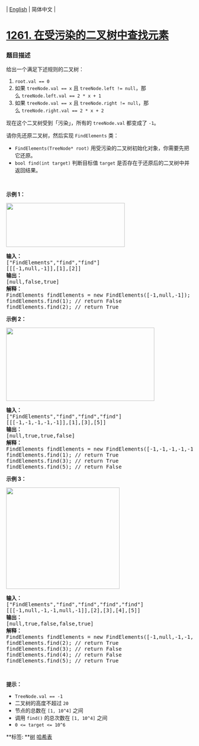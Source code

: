| [English](README_EN.md) | 简体中文 |

# [1261. 在受污染的二叉树中查找元素](https://leetcode-cn.com/problems/find-elements-in-a-contaminated-binary-tree)
 ### 题目描述
<p>给出一个满足下述规则的二叉树：</p>

<ol>
	<li><code>root.val == 0</code></li>
	<li>如果 <code>treeNode.val == x</code> 且&nbsp;<code>treeNode.left != null</code>，那么&nbsp;<code>treeNode.left.val == 2 * x + 1</code></li>
	<li>如果 <code>treeNode.val == x</code> 且 <code>treeNode.right != null</code>，那么&nbsp;<code>treeNode.right.val == 2 * x + 2</code></li>
</ol>

<p>现在这个二叉树受到「污染」，所有的&nbsp;<code>treeNode.val</code>&nbsp;都变成了&nbsp;<code>-1</code>。</p>

<p>请你先还原二叉树，然后实现&nbsp;<code>FindElements</code>&nbsp;类：</p>

<ul>
	<li><code>FindElements(TreeNode* root)</code>&nbsp;用受污染的二叉树初始化对象，你需要先把它还原。</li>
	<li><code>bool find(int target)</code>&nbsp;判断目标值&nbsp;<code>target</code>&nbsp;是否存在于还原后的二叉树中并返回结果。</li>
</ul>

<p>&nbsp;</p>

<p><strong>示例 1：</strong></p>

<p><strong><img alt="" src="https://assets.leetcode-cn.com/aliyun-lc-upload/uploads/2019/11/16/untitled-diagram-4-1.jpg" style="height: 119px; width: 320px;"></strong></p>

<pre><strong>输入：</strong>
[&quot;FindElements&quot;,&quot;find&quot;,&quot;find&quot;]
[[[-1,null,-1]],[1],[2]]
<strong>输出：</strong>
[null,false,true]
<strong>解释：</strong>
FindElements findElements = new FindElements([-1,null,-1]); 
findElements.find(1); // return False 
findElements.find(2); // return True </pre>

<p><strong>示例 2：</strong></p>

<p><strong><img alt="" src="https://assets.leetcode-cn.com/aliyun-lc-upload/uploads/2019/11/16/untitled-diagram-4.jpg" style="height: 198px; width: 400px;"></strong></p>

<pre><strong>输入：</strong>
[&quot;FindElements&quot;,&quot;find&quot;,&quot;find&quot;,&quot;find&quot;]
[[[-1,-1,-1,-1,-1]],[1],[3],[5]]
<strong>输出：</strong>
[null,true,true,false]
<strong>解释：</strong>
FindElements findElements = new FindElements([-1,-1,-1,-1,-1]);
findElements.find(1); // return True
findElements.find(3); // return True
findElements.find(5); // return False</pre>

<p><strong>示例 3：</strong></p>

<p><strong><img alt="" src="https://assets.leetcode-cn.com/aliyun-lc-upload/uploads/2019/11/16/untitled-diagram-4-1-1.jpg" style="height: 274px; width: 306px;"></strong></p>

<pre><strong>输入：</strong>
[&quot;FindElements&quot;,&quot;find&quot;,&quot;find&quot;,&quot;find&quot;,&quot;find&quot;]
[[[-1,null,-1,-1,null,-1]],[2],[3],[4],[5]]
<strong>输出：</strong>
[null,true,false,false,true]
<strong>解释：</strong>
FindElements findElements = new FindElements([-1,null,-1,-1,null,-1]);
findElements.find(2); // return True
findElements.find(3); // return False
findElements.find(4); // return False
findElements.find(5); // return True
</pre>

<p>&nbsp;</p>

<p><strong>提示：</strong></p>

<ul>
	<li><code>TreeNode.val == -1</code></li>
	<li>二叉树的高度不超过&nbsp;<code>20</code></li>
	<li>节点的总数在&nbsp;<code>[1,&nbsp;10^4]</code>&nbsp;之间</li>
	<li>调用&nbsp;<code>find()</code>&nbsp;的总次数在&nbsp;<code>[1,&nbsp;10^4]</code>&nbsp;之间</li>
	<li><code>0 &lt;= target &lt;= 10^6</code></li>
</ul>

**标签:	**[树](https://leetcode-cn.com/tag/tree) [哈希表](https://leetcode-cn.com/tag/hash-table) 
